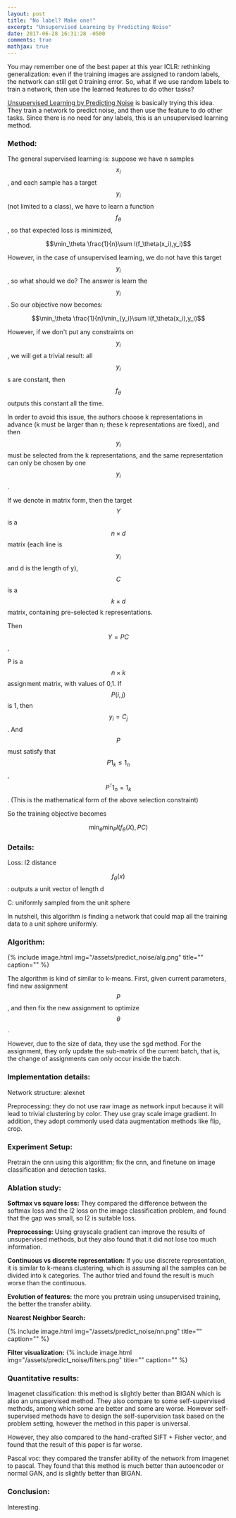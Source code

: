 ```yaml
---
layout: post
title: "No label? Make one!"
excerpt: "Unsupervised Learning by Predicting Noise"
date: 2017-06-28 16:31:28 -0500
comments: true
mathjax: true
---
```


You may remember one of the best paper at this year ICLR: rethinking generalization: even if the training images are assigned to random labels, the network can still get 0 training error. So, what if we use random labels to train a network, then use the learned features to do other tasks?

[Unsupervised Learning by Predicting Noise](https://arxiv.org/pdf/1704.05310.pdf) is basically trying this idea. They train a network to predict noise, and then use the feature to do other tasks. Since there is no need for any labels, this is an unsupervised learning method.


### Method:

The general supervised learning is: suppose we have n samples $$x_i$$, and each sample has a target $$y_i$$(not limited to a class), we have to learn a function $$f_\theta$$, so that expected loss is minimized,

$$\min_\theta \frac{1}{n}\sum l(f_\theta(x_i),y_i)$$

However, in the case of unsupervised learning, we do not have this target $$y_i$$, so what should we do? The answer is learn the $$y_i$$. So our objective now becomes:

$$\min_\theta \frac{1}{n}\min_{y_i}\sum l(f_\theta(x_i),y_i)$$

However, if we don't put any constraints on $$y_i$$, we will get a trivial result: all $$y_i$$s are constant, then $$f_\theta$$ outputs this constant all the time.

In order to avoid this issue, the authors choose k representations in advance (k must be larger than n; these k representations are fixed), and then $$y_i$$ must be selected from the k representations, and the same representation can only be chosen by one$$y_i$$.


If we denote in matrix form, then the target $$Y$$ is a $$n \times d$$ matrix (each line is $$y_i$$ and d is the length of y), $$C$$ is a $$k \times d$$ matrix, containing pre-selected k representations.

Then $$Y = PC$$,

P is a $$n \times k$$ assignment matrix, with values of 0,1. If $$P (i, j)$$ is 1, then $$y_i = C_j$$. And $$P$$ must satisfy that $$P1_k \leq 1_n$$, $$P^\intercal 1_n = 1_k$$. (This is the mathematical form of the above selection constraint)



So the training objective becomes

$$\min_\theta \min_P l(f_\theta (X), PC)$$



### Details:

Loss: l2 distance

$$f_\theta (x)$$: outputs a unit vector of length d

C: uniformly sampled from the unit sphere

In nutshell, this algorithm is finding a network that could map all the training data to a unit sphere uniformly.



### Algorithm:
{% include image.html
            img="/assets/predict_noise/alg.png"
            title=""
            caption="" %}

The algorithm is kind of similar to k-means. First, given current parameters, find new assignment $$P$$, and then fix the new assignment to optimize $$\theta$$.

However, due to the size of data, they use the sgd method. For the assignment, they only update the sub-matrix of the current batch, that is, the change of assignments can only occur inside the batch.


### Implementation details:

Network structure: alexnet

Preprocessing: they do not use raw image as network input because it will lead to trivial clustering by color. They use gray scale image gradient. In addition, they adopt commonly used data augmentation methods like flip, crop.



### Experiment Setup:

Pretrain the cnn using this algorithm; fix the cnn, and finetune on image classification and detection tasks.



### Ablation study:

**Softmax vs square loss:** They compared the difference between the softmax loss and the l2 loss on the image classification problem, and found that the gap was small, so l2 is suitable loss.

**Preprocessing:** Using grayscale gradient can improve the results of unsupervised methods, but they also found that it did not lose too much information.

**Continuous vs discrete representation:** If you use discrete representation, it is similar to k-means clustering, which is assuming all the samples can be divided into k categories. The author tried and found the result is much worse than the continuous.

**Evolution of features:** the more you pretrain using unsupervised training, the better the transfer ability.

**Nearest Neighbor Search:**

{% include image.html
            img="/assets/predict_noise/nn.png"
            title=""
            caption="" %}

**Filter visualization:**
{% include image.html
            img="/assets/predict_noise/filters.png"
            title=""
            caption="" %}


### Quantitative results:

Imagenet classification: this method is slightly better than BIGAN which is also an unsupervised method. They also compare to some self-supervised methods, among which some are better and some are worse. However self-supervised methods have to design the self-supervision task based on the problem setting, however the method in this paper is universal.

However, they also compared to the hand-crafted SIFT + Fisher vector, and found that the result of this paper is far worse.

Pascal voc: they compared the transfer ability of the network from imagenet to pascal. They found that this method is much better than autoencoder or normal GAN, and is slightly better than BIGAN.


### Conclusion:

Interesting.